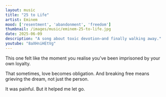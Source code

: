 ```yaml
---
layout: music
title: "25 to Life"
artist: Eminem
mood: ['resentment', 'abandonment', 'freedom']
thumbnail: /images/music/eminem-25-to-life.jpg
date: 2025-06-09
description: "A song about toxic devotion—and finally walking away."
youtube: "8aXHniHEtVg"
---
```


This one felt like the moment you realise you’ve been imprisoned by your own loyalty.

That sometimes, love becomes obligation. And breaking free means grieving the dream, not just the person.

It was painful. But it helped me let go.
